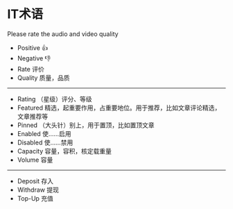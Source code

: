 # IT术语

Please rate the audio and video quality

* Positive 👍
* Negative 👎
* Rate 评价
* Quality 质量，品质

***

* Rating （星级）评分、等级
* Featured 精选，起重要作用，占重要地位。用于推荐，比如文章评论精选，文章推荐等
* Pinned （大头针）别上，用于置顶，比如置顶文章
* Enabled 使……启用
* Disabled 使……禁用
* Capacity 容量，容积，核定载重量
* Volume 容量

***

* Deposit 存入
* Withdraw 提现
* Top-Up 充值
